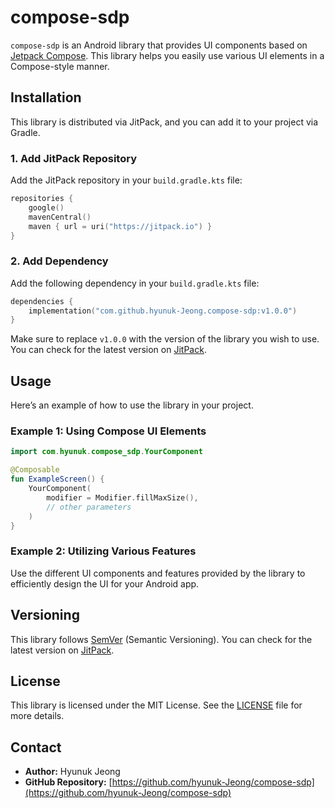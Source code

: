 
# compose-sdp

`compose-sdp` is an Android library that provides UI components based on [Jetpack Compose](https://developer.android.com/jetpack/compose). This library helps you easily use various UI elements in a Compose-style manner.

## Installation

This library is distributed via JitPack, and you can add it to your project via Gradle.

### 1. Add JitPack Repository

Add the JitPack repository in your `build.gradle.kts` file:

```kotlin
repositories {
    google()
    mavenCentral()
    maven { url = uri("https://jitpack.io") }
}
```

### 2. Add Dependency

Add the following dependency in your `build.gradle.kts` file:

```kotlin
dependencies {
    implementation("com.github.hyunuk-Jeong.compose-sdp:v1.0.0")
}
```

Make sure to replace `v1.0.0` with the version of the library you wish to use. You can check for the latest version on [JitPack](https://jitpack.io/#hyunuk-Jeong/compose-sdp).

## Usage

Here’s an example of how to use the library in your project.

### Example 1: Using Compose UI Elements

```kotlin
import com.hyunuk.compose_sdp.YourComponent

@Composable
fun ExampleScreen() {
    YourComponent(
        modifier = Modifier.fillMaxSize(),
        // other parameters
    )
}
```

### Example 2: Utilizing Various Features

Use the different UI components and features provided by the library to efficiently design the UI for your Android app.

## Versioning

This library follows [SemVer](https://semver.org/) (Semantic Versioning). You can check for the latest version on [JitPack](https://jitpack.io/#hyunuk-Jeong/compose-sdp).

## License

This library is licensed under the MIT License. See the [LICENSE](LICENSE) file for more details.

## Contact

- **Author:** Hyunuk Jeong
- **GitHub Repository:** [https://github.com/hyunuk-Jeong/compose-sdp](https://github.com/hyunuk-Jeong/compose-sdp)
